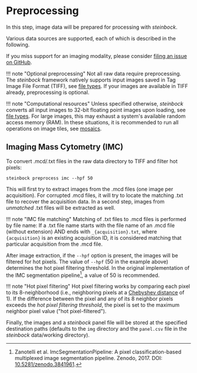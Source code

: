 # Preprocessing

In this step, image data will be prepared for processing with *steinbock*.

Various data sources are supported, each of which is described in the following.

If you miss support for an imaging modality, please consider [filing an issue on GitHub](https://github.com/BodenmillerGroup/steinbock/issues).

!!! note "Optional preprocessing"
    Not all raw data require preprocessing. The *steinbock* framework natively supports input images saved in Tag Image File Format (TIFF), see [file types](../specs/file-types.md#images). If your images are available in TIFF already, preprocessing is optional.

!!! note "Computational resources"
    Unless specified otherwise, *steinbock* converts all input images to 32-bit floating point images upon loading, see [file types](../specs/file-types.md#images). For large images, this may exhaust a system's available random access memory (RAM). In these situations, it is recommended to run all operations on image tiles, see [mosaics](tools.md#mosaics).

## Imaging Mass Cytometry (IMC)

To convert .mcd/.txt files in the raw data directory to TIFF and filter hot pixels:

    steinbock preprocess imc --hpf 50

This will first try to extract images from the .mcd files (one image per acquisition). For corrupted .mcd files, it will try to locate the matching .txt file to recover the acquisition data. In a second step, images from *unmatched* .txt files will be extracted as well.

!!! note "IMC file matching"
    Matching of .txt files to .mcd files is performed by file name: If a .txt file name starts with the file name of an .mcd file (without extension) AND ends with `_{acquisition}.txt`, where `{acquisition}` is an existing acquisition ID, it is considered matching that particular acquisition from the .mcd file.

After image extraction, if the `--hpf` option is present, the images will be filtered for hot pixels. The value of `--hpf` (50 in the example above) determines the hot pixel filtering threshold. In the original implementation of the IMC segmentation pipeline[^1], a value of 50 is recommended.

!!! note "Hot pixel filtering"
    Hot pixel filtering works by comparing each pixel to its 8-neighborhood (i.e., neighboring pixels at a [Chebyshev distance](https://en.wikipedia.org/wiki/Chebyshev_distance) of 1). If the difference between the pixel and any of its 8 neighbor pixels exceeds the *hot pixel filtering threshold*, the pixel is set to the maximum neighbor pixel value ("hot pixel-filtered").

Finally, the images and a *steinbock* panel file will be stored at the specified destination paths (defaults to the `img` directory and the `panel.csv` file in the *steinbock* data/working directory).

[^1]: Zanotelli et al. ImcSegmentationPipeline: A pixel classification-based multiplexed image segmentation pipeline. Zenodo, 2017. DOI: [10.5281/zenodo.3841961](https://doi.org/10.5281/zenodo.3841961).

